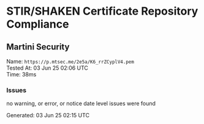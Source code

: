 # STIR/SHAKEN Certificate Repository Compliance

## Martini Security

Name: `https://p.mtsec.me/2e5a/K6_rrZCyplV4.pem`\
Tested At: 03 Jun 25 02:06 UTC\
Time: 38ms

### Issues

no warning, or error, or notice date level issues were found

Generated: 03 Jun 25 02:15 UTC
